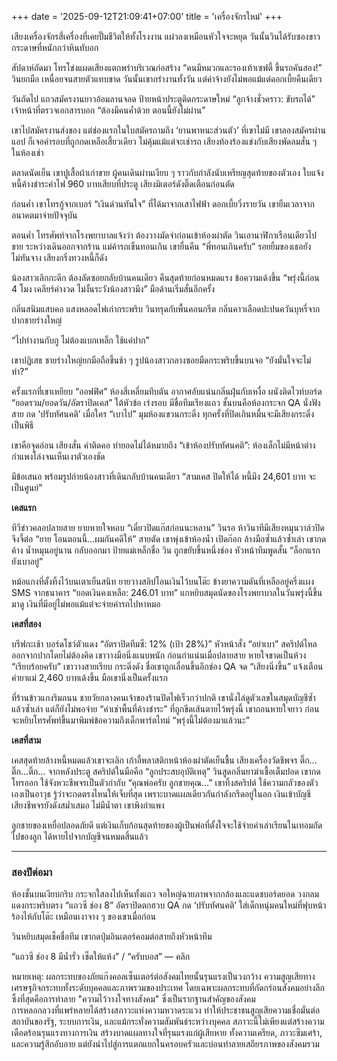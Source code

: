+++
date = '2025-09-12T21:09:41+07:00'
title = 'เครื่องจักรใหม่'
+++

เสียงเครื่องจักรสี่เครื่องที่เคยปั๊มชีวิตให้ทั้งโรงงาน แผ่วลงเหมือนหัวใจจะหยุด วันนั้นวินได้รับซองขาว กระดาษที่หนักกว่าหินทับอก

สัปดาห์ถัดมา โทรโข่งแผดเสียงแตกพร่าบริเวณก่อสร้าง “คนมีหมวกและรองเท้าเซฟตี้ ขึ้นรถคันสอง!” วินยกมือ เหนื่อยจนสายตัวแทบขาด วันนั้นเขากรำงานทั้งวัน แต่ค่าจ้างยังไม่พอแม้แต่ดอกเบี้ยคืนเดียว

วันถัดไป แถวสมัครงานยาวอ้อมลานจอด ป้ายหน้าประตูติดกระดาษใหม่ “ลูกจ้างชั่วคราว: ขับรถได้” เจ้าหน้าที่ตรวจเอกสารบอก “ต้องมีคนค้ำด้วย ตอนนี้ยังไม่ผ่าน”

เขาไปสมัครงานส่งของ แต่ช่องแรกในใบสมัครถามถึง ‘ยานพาหนะส่วนตัว’ ที่เขาไม่มี เขาลองสมัครผ่านแอป ก็เจอค่ารอบที่ถูกกดเหลือเสี้ยวเดียว ไม่คุ้มแม้แต่จะเช่ารถ เสียงท้องร้องแข่งกับเสียงพัดลมสั่น ๆ ในห้องเช่า

ตลาดนัดเย็น เขาปูเสื้อผ้าเก่าขาย ผู้คนเดินผ่านเงียบ ๆ ราวกับกำลังนับเหรียญสุดท้ายของตัวเอง ใบแจ้งหนี้ค้างชำระค่าไฟ 960 บาทเสียบที่ประตู เสียงมิเตอร์ดังติ๊ดเตือนก่อนตัด

ก่อนค่ำ เขาโทรกู้จากเบอร์ “เงินด่วนทันใจ” ที่ได้มาจากเสาไฟฟ้า ดอกเบี้ยวิ่งรายวัน เขายืมเวลาจากอนาคตมาจ่ายปัจจุบัน

ตอนค่ำ โทรศัพท์จากโรงพยาบาลแจ้งว่า ต้องวางมัดจำก่อนเข้าห้องผ่าตัด วินเอานาฬิกาเรือนเดียวไปขาย ระหว่างเดินออกจากร้าน แม่ค้ารถเข็นทอนเกิน เขายื่นคืน “พี่ทอนเกินครับ” รอยยิ้มของเธอยังไม่ทันจาง เสียงกริ่งทวงหนี้ก็ดัง

น้องสาวเลิกกะดึก ต้องลัดซอยกลับบ้านคนเดียว คืนสุดท้ายก่อนหมดแรง ข้อความเด้งขึ้น “พรุ่งนี้ก่อน 4 โมง เคลียร์ค่างวด ไม่งั้นระวังน้องสาวมึง” มือด้านเริ่มสั่นอีกครั้ง

กลิ่นสนิมแสบคอ แสงหลอดไฟเก่ากระพริบ วินทรุดกับพื้นคอนกรีต กลิ่นคาวเลือดปะปนควันบุหรี่จากปากชายร่างใหญ่

“ไปทำงานกับกู ไม่ต้องแบกเหล็ก ใช้แค่ปาก”

เขาปฏิเสธ ชายร่างใหญ่ยกมือถือขึ้นช้า ๆ รูปน้องสาวกลางซอยมืดกระพริบขึ้นบนจอ “ยังมั่นใจจะไม่ทำ?”

ครั้งแรกที่เขาเหยียบ “ออฟฟิศ” ห้องสี่เหลี่ยมทึบตัน อากาศอับแน่นกลิ่นฝุ่นกับเหงื่อ ผนังติดไวท์บอร์ด “ยอดรวม/ยอดวัน/อัตราปิดเคส” ใต้หัวข้อ เร่งรอบ มีชื่อทีมเรียงแถว ชั้นบนคือห้องกระจก QA นั่งฟังสาย กด ‘ปรับทัศนคติ’ เมื่อใคร “เบาไป” มุมห้องแขวนกระดิ่ง ทุกครั้งที่ปิดเกินหมื่นจะมีเสียงกระดิ่งเป็นพิธี

เขาคือจุดอ่อน เสียงสั่น คำติดคอ ทำยอดไม่ได้หมายถึง “เข้าห้องปรับทัศนคติ”: ห้องเล็กไม่มีหน้าต่าง กำแพงโล่งจนเห็นเงาตัวเองชัด

มีข้อเสนอ พร้อมรูปถ่ายน้องสาวที่เดินกลับบ้านคนเดียว
“สามเคส ปิดให้ได้ หนี้มึง 24,601 บาท จะเป็นศูนย์”

**เคสแรก**

ทีวีข่าวคลอปลายสาย ยายหายใจหอบ “เดี๋ยวปิดแก๊สก่อนนะหลาน”
วินรอ ห้าวินาทีมีเสียงหมุนวาล์วปิด จึงจี้ต่อ
“ยาย โอนตอนนี้…ผมกันคดีให้”
สายตัด เขาพุ่งเข้าห้องน้ำ เปิดก๊อก ล้างมือซ้ำแล้วซ้ำเล่า เขากดค้าง น้ำหมุนอยู่นาน
กลับออกมา ป้ายแม่เหล็กชื่อ วิน ถูกขยับขึ้นหนึ่งช่อง หัวหน้าทีมพูดสั้น “ล็อกแรก ยังเบาอยู่”

หม้อแกงที่ตั้งทิ้งไว้บนเตาเย็นสนิท ยายวางสลิปโอนเงินไว้บนโต๊ะ ข้างยาความดันที่เหลืออยู่ครึ่งแผง SMS จากธนาคาร “ยอดเงินคงเหลือ: 246.01 บาท” แกหยิบสมุดนัดของโรงพยาบาลในวันพรุ่งนี้ขึ้นมาดู เงินที่มีอยู่ไม่พอแม้แต่จะจ่ายค่ารถไปหาหมอ

**เคสที่สอง**

บรีฟกะเช้า บอร์ดโชว์ตัวแดง “อัตราปิดทีมซี: 12% (เป้า 28%)” หัวหน้าสั่ง “อย่าเบา”
สคริปต์ไหลออกจากปากโดยไม่ต้องคิด เขาวางมือนิ่งแนบพนัก ก่อนกำแน่นเมื่อปลายสาย หายใจขาดเป็นห้วง
“เรียบร้อยครับ” เขาวางสายเรียบ
กระดิ่งดัง ชื่อเขาถูกเลื่อนขึ้นอีกช่อง QA จด “เสียงนิ่งขึ้น”
แจ้งเตือนค่ายาแม่ 2,460 บาทเด้งขึ้น มือเขานิ่งเป็นครั้งแรก

ที่ร้านข้าวแกงริมถนน ชายวัยกลางคนเจ้าของร้านปิดไฟเร็วกว่าปกติ เขานั่งไล่ดูตัวเลขในสมุดบัญชีซ้ำแล้วซ้ำเล่า แต่ก็ยังไม่พอจ่าย “ค่าเช่าพื้นที่ค้างชำระ” ที่ถูกขีดเส้นตายไว้พรุ่งนี้ เขาถอนหายใจยาว ก่อนจะหยิบโทรศัพท์ขึ้นมาพิมพ์ข้อความถึงเด็กพาร์ตไทม์ “พรุ่งนี้ไม่ต้องมาแล้วนะ”

**เคสที่สาม**

เคสสุดท้ายล้างหนี้หมดแล้วเขาจะเลิก
เก้าอี้พลาสติกหน้าห้องผ่าตัดเย็นชื้น เสียงเครื่องวัดชีพจร ติ๊ก…ติ๊ก…ติ๊ก… จากหลังประตู
สคริปต์ในมือคือ “ลูกประสบอุบัติเหตุ”
วินสูดกลิ่นยาฆ่าเชื้อเต็มปอด เขากดโทรออก ใช้จังหวะชีพจรเป็นตัวกำกับ
“คุณพ่อครับ ลูกชายคุณ…”
เขาทิ้งสคริปต์ ใช้ความกลัวของตัวเองเป็นอาวุธ รู้ว่าจะกดตรงไหนให้เจ็บที่สุด เพราะบาดแผลเดียวกันกำลังกรีดอยู่ในอก
เงินเข้าบัญชี เสียงชีพจรยังดังสม่ำเสมอ
ไม่มีน้ำตา เขาพิงกำแพง 

ลูกชายของเหยื่อปลอดภัยดี แต่เงินเก็บก้อนสุดท้ายของผู้เป็นพ่อที่ตั้งใจจะใช้จ่ายค่าเล่าเรียนในเทอมถัดไปของลูก ได้หายไปจากบัญชีจนหมดสิ้นแล้ว

---

### สองปีต่อมา

ห้องชั้นบนเงียบกริบ กระจกใสลงไปเห็นทั้งแถว จอใหญ่ฉายภาพจากกล้องและแดชบอร์ดยอด วงกลมแดงกระพริบตรง “แถวซี ช่อง 8” อัตราปิดตกฮวบ QA กด ‘ปรับทัศนคติ’ ใส่เด็กหนุ่มคนใหม่ที่ฟุบหน้าร้องไห้กับโต๊ะ เหมือนเงาจาง ๆ ของเขาเมื่อก่อน

วินหยิบสมุดเช็คชื่อทีม เขากดปุ่มอินเตอร์คอมต่อสายถึงหัวหน้าทีม

“แถวซี ช่อง 8 มีน้ำรั่ว เช็ดให้แห้ง” / “ครับบอส” — คลิก

หมายเหตุ: ผลกระทบของภัยแก๊งคอลเซ็นเตอร์ต่อสังคมไทยนั้นรุนแรงเป็นวงกว้าง ความสูญเสียทางเศรษฐกิจกระทบทั้งระดับบุคคลและภาพรวมของประเทศ  โดยเฉพาะผลกระทบที่กัดกร่อนสังคมอย่างลึกซึ้งที่สุดคือการทำลาย "ความไว้วางใจทางสังคม" ซึ่งเป็นรากฐานสำคัญของสังคม  
การหลอกลวงที่แพร่หลายได้สร้างสภาวะแห่งความหวาดระแวง ทำให้ประชาชนสูญเสียความเชื่อมั่นต่อสถาบันของรัฐ, ระบบการเงิน, และแม้กระทั่งความสัมพันธ์ระหว่างบุคคล  สภาวะนี้ไม่เพียงแต่สร้างความเดือดร้อนรุนแรงทางการเงิน สร้างบาดแผลทางใจที่รุนแรงแก่ผู้เสียหาย ทั้งความเครียด, ภาวะซึมเศร้า, และความรู้สึกอับอาย  แต่ยังนำไปสู่การแตกแยกในครอบครัวและบ่อนทำลายเสถียรภาพของสังคมรวม